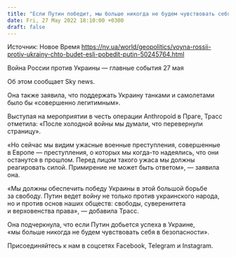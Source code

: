 ```yaml
---
title: "Если Путин победит, мы больше никогда не будем чувствовать себя в безопасности — глава МИД Великобритании"
date: Fri, 27 May 2022 18:10:00 +0300
draft: false
---
```

Источник: Новое Время https://nv.ua/world/geopolitics/voyna-rossii-protiv-ukrainy-chto-budet-esli-pobedit-putin-50245764.html


Война России против Украины — главные события 27 мая

 Об этом сообщает Sky news.

Она также заявила, что поддержать Украину танками и самолетами было бы «совершенно легитимным».

Выступая на мероприятии в честь операции Anthropoid в Праге, Трасс отметила: «После холодной войны мы думали, что перевернули страницу».

«Но сейчас мы видим ужасные военные преступления, совершенные в Европе — преступления, о которых мы когда-то надеялись, что они останутся в прошлом. Перед лицом такого ужаса мы должны реагировать силой. Примирение не может быть ответом», — заявила она.

«Мы должны обеспечить победу Украины в этой большой борьбе за свободу. Путин ведет войну не только против украинского народа, но и против основ наших обществ: свободы, суверенитета и верховенства права», — добавила Трасс.

Она подчеркнула, что если Путин добьется успеха в Украине, «мы больше никогда не будем чувствовать себя в безопасности».

Присоединяйтесь к нам в соцсетях Facebook, Telegram и Instagram.
